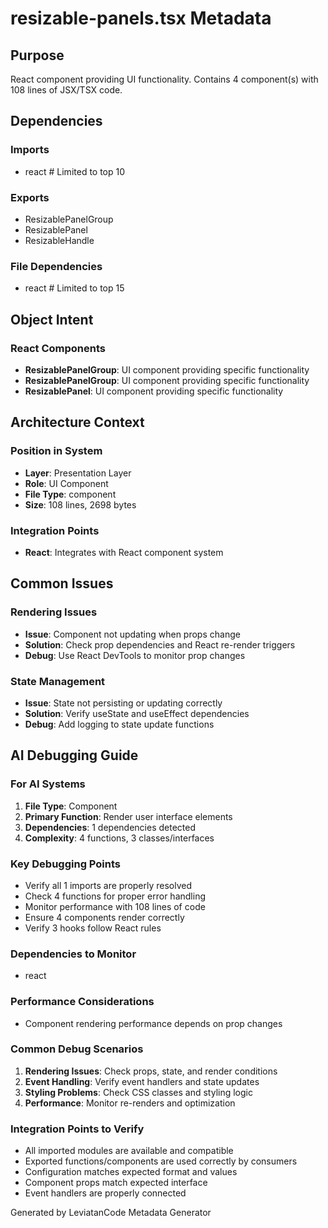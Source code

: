 # resizable-panels.tsx Metadata

## Purpose
React component providing UI functionality. Contains 4 component(s) with 108 lines of JSX/TSX code.

## Dependencies

### Imports
- react  # Limited to top 10

### Exports
- ResizablePanelGroup
- ResizablePanel
- ResizableHandle

### File Dependencies
- react  # Limited to top 15

## Object Intent

### React Components
- **ResizablePanelGroup**: UI component providing specific functionality
- **ResizablePanelGroup**: UI component providing specific functionality
- **ResizablePanel**: UI component providing specific functionality


## Architecture Context

### Position in System
- **Layer**: Presentation Layer
- **Role**: UI Component
- **File Type**: component
- **Size**: 108 lines, 2698 bytes

### Integration Points
- **React**: Integrates with React component system

## Common Issues

### Rendering Issues
- **Issue**: Component not updating when props change
- **Solution**: Check prop dependencies and React re-render triggers
- **Debug**: Use React DevTools to monitor prop changes

### State Management
- **Issue**: State not persisting or updating correctly
- **Solution**: Verify useState and useEffect dependencies
- **Debug**: Add logging to state update functions

## AI Debugging Guide

### For AI Systems
1. **File Type**: Component
2. **Primary Function**: Render user interface elements
3. **Dependencies**: 1 dependencies detected
4. **Complexity**: 4 functions, 3 classes/interfaces

### Key Debugging Points
- Verify all 1 imports are properly resolved
- Check 4 functions for proper error handling
- Monitor performance with 108 lines of code
- Ensure 4 components render correctly
- Verify 3 hooks follow React rules

### Dependencies to Monitor
- react

### Performance Considerations
- Component rendering performance depends on prop changes

### Common Debug Scenarios
1. **Rendering Issues**: Check props, state, and render conditions
2. **Event Handling**: Verify event handlers and state updates
3. **Styling Problems**: Check CSS classes and styling logic
4. **Performance**: Monitor re-renders and optimization

### Integration Points to Verify
- All imported modules are available and compatible
- Exported functions/components are used correctly by consumers
- Configuration matches expected format and values
- Component props match expected interface
- Event handlers are properly connected

Generated by LeviatanCode Metadata Generator
